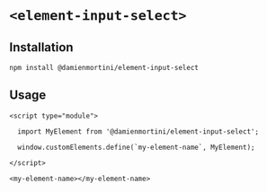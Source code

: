 # `<element-input-select>`

## Installation

```
npm install @damienmortini/element-input-select
```

## Usage
```
<script type="module">

  import MyElement from '@damienmortini/element-input-select';

  window.customElements.define(`my-element-name`, MyElement);

</script>

<my-element-name></my-element-name>
```
